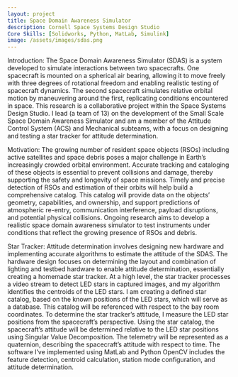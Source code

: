 ```yaml
---
layout: project
title: Space Domain Awareness Simulator
description: Cornell Space Systems Design Studio
Core Skills: [Solidworks, Python, MatLab, Simulink]
image: /assets/images/sdas.png
---
```


Introduction: The Space Domain Awareness Simulator (SDAS) is a system developed to simulate interactions between two spacecrafts. One spacecraft is mounted on a spherical air bearing, allowing it to move freely with three degrees of rotational freedom and enabling realistic testing of spacecraft dynamics. The second spacecraft simulates relative orbital motion by maneuvering around the first, replicating conditions encountered in space. This research is a collaborative project within the Space Systems Design Studio. I lead (a team of 13) on the development of the Small Scale Space Domain Awareness Simulator and am a member of the Attitude Control System (ACS) and Mechanical subteams, with a focus on designing and testing a star tracker for attitude determination.

Motivation: The growing number of resident space objects (RSOs) including active satellites and space debris poses a major challenge in Earth’s increasingly crowded orbital environment. Accurate tracking and cataloging of these objects is essential to prevent collisions and damage, thereby supporting the safety and longevity of space missions. Timely and precise detection of RSOs and estimation of their orbits will help build a comprehensive catalog. This catalog will provide data on the objects’ geometry, capabilities, and ownership, and support predictions of atmospheric re-entry, communication interference, payload disruptions, and potential physical collisions. Ongoing research aims to develop a realistic space domain awareness simulator to test instruments under conditions that reflect the growing presence of RSOs and debris.

Star Tracker: Attitude determination involves designing new hardware and implementing accurate algorithms to estimate the attitude of the SDAS. The hardware design focuses on determining the layout and combination of lighting and testbed hardware to enable attitude determination, essentially creating a homemade star tracker. At a high level, the star tracker processes a video stream to detect LED stars in captured images, and my algorithm identifies the centroids of the LED stars. I am creating a defined star catalog, based on the known positions of the LED stars, which will serve as a database. This catalog will be referenced with respect to the bay room coordinates. To determine the star tracker’s attitude, I measure the LED star positions from the spacecraft’s perspective. Using the star catalog, the spacecraft’s attitude will be determined relative to the LED star positions using Singular Value Decomposition. The telemetry will be represented as a quaternion, describing the spacecraft’s attitude with respect to time. The software I’ve implemented using MatLab and Python OpenCV includes the feature detection, centroid calculation, station mode configuration, and attitude determination.





